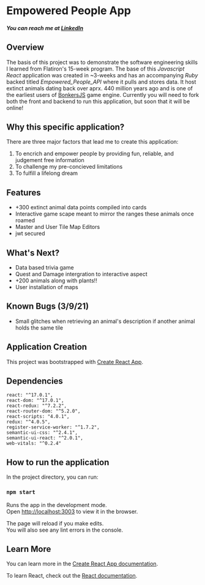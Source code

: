 # Empowered People App

  ##### You can reach me at [LinkedIn](https://www.linkedin.com/in/justin-noble-webb/) 
## Overview
  The basis of this project was to demonstrate the software engineering skills I learned from Flatiron's 15-week program. The base of this *Javascript React* application was created in ~3-weeks and has an accompanying *Ruby* backed titled _Empowered_People_API_ where it pulls and stores data. It host extinct animals dating back over aprx. 440 million years ago and is one of the earliest users of [BonkersJS](https://github.com/thesebonesalone/BonkersReact) game engine. Currently you will need to fork both the front and backend to run this application, but soon that it will be online! 
 
## Why this specific application?
There are three major factors that lead me to create this application:
  1. To encrich and empower people by providing fun, reliable, and judgement free information
  2. To challenge my pre-concieved limitations
  3. To fulfill a lifelong dream
 
## Features
  * +300 extinct animal data points compiled into cards
  * Interactive game scape meant to mirror the ranges these animals once roamed
  * Master and User Tile Map Editors
  * jwt secured

## What's Next? 
  * Data based trivia game
  * Quest and Damage intergration to interactive aspect
  * +200 animals along with plants!!
  * User installation of maps

## Known Bugs (3/9/21)
  * Small glitches when retrieving an animal's description if another animal holds the same tile
  
## Application Creation      
  This project was bootstrapped with [Create React App](https://github.com/facebook/create-react-app).

## Dependencies
    react: "^17.0.1",
    react-dom: "^17.0.1",
    react-redux: "^7.2.2",
    react-router-dom: "^5.2.0",
    react-scripts: "4.0.1",
    redux: "^4.0.5",
    register-service-worker: "^1.7.2",
    semantic-ui-css: "^2.4.1",
    semantic-ui-react: "^2.0.1",
    web-vitals: "^0.2.4"

## How to run the application

  In the project directory, you can run:

### `npm start`

  Runs the app in the development mode.\
  Open [http://localhost:3003](http://localhost:3003) to view it in the browser.

  The page will reload if you make edits.\
  You will also see any lint errors in the console.

## Learn More

  You can learn more in the [Create React App documentation](https://facebook.github.io/create-react-app/docs/getting-started).

  To learn React, check out the [React documentation](https://reactjs.org/).

